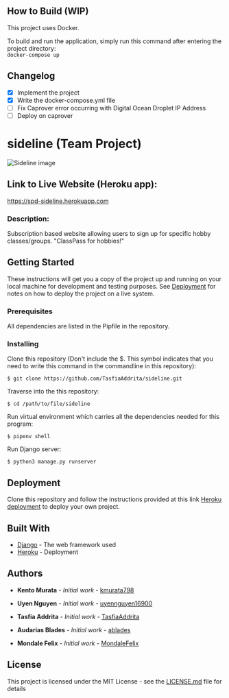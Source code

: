<!-- Dockerized project README -->
## How to Build (WIP)
This project uses Docker.  

To build and run the application, simply run this command after entering the project directory:  
``` docker-compose up ```

## Changelog
- [x] Implement the project
- [x] Write the docker-compose.yml file
- [ ] Fix Caprover error occurring with Digital Ocean Droplet IP Address
- [ ] Deploy on caprover

<!-- Base project README -->
# sideline (Team Project)
![Sideline image](https://henricolibrary.org/images/easyblog_articles/129/b2ap3_large_20190712-hobbies-blog.jpg)

## Link to Live Website (Heroku app):
https://spd-sideline.herokuapp.com

### Description:
Subscription based website allowing users to sign up for specific hobby classes/groups.
"ClassPass for hobbies!"

## Getting Started

These instructions will get you a copy of the project up and running on your local machine for development and testing purposes. See [Deployment](#deployment) for notes on how to deploy the project on a live system.

### Prerequisites

All dependencies are listed in the Pipfile in the repository.

### Installing

Clone this repository   (Don't include the $. This symbol indicates that you need to write this command in the commandline in this repository):

```
$ git clone https://github.com/TasfiaAddrita/sideline.git
```

Traverse into the this repository:

```
$ cd /path/to/file/sideline
```

Run virtual environment which carries all the dependencies needed for this program:

```
$ pipenv shell
```

Run Django server:

```
$ python3 manage.py runserver
```

## Deployment
Clone this repository and follow the instructions provided at this link [Heroku deployment](https://devcenter.heroku.com/articles/git) to deploy your own project.

## Built With

* [Django](https://flask.palletsprojects.com/en/1.1.x/) - The web framework used
* [Heroku](https://www.heroku.com) - Deployment

## Authors

* **Kento Murata** - *Initial work* - [kmurata798](https://github.com/kmurata798)

* **Uyen Nguyen** - *Initial work* - [uyennguyen16900](https://github.com/uyennguyen16900)

* **Tasfia Addrita** - *Initial work* - [TasfiaAddrita](https://github.com/TasfiaAddrita)

* **Audarias Blades** - *Initial work* - [ablades](https://github.com/ablades)

* **Mondale Felix** - *Initial work* - [MondaleFelix](https://github.com/MondaleFelix)

## License

This project is licensed under the MIT License - see the [LICENSE.md](LICENSE.md) file for details
